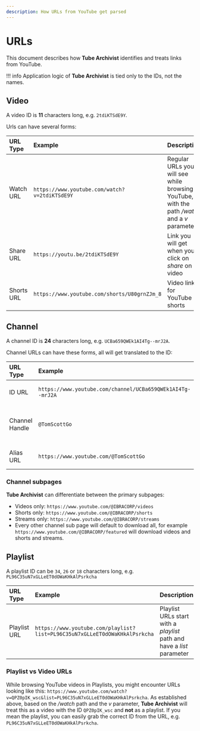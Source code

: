 ```yaml
---
description: How URLs from YouTube get parsed
---
```


# URLs
This document describes how **Tube Archivist** identifies and treats links from YouTube.

!!! info
    Application logic of **Tube Archivist** is tied only to the IDs, not the names.

## Video
A video ID is **11** characters long, e.g. `2tdiKTSdE9Y`.

Urls can have several forms:

| URL Type | Example | Description |
| :------- | :------ | :---------- |
| Watch URL | `https://www.youtube.com/watch?v=2tdiKTSdE9Y` | Regular URLs you will see while browsing YouTube, with the path */watch* and a *v* parameter |
| Share URL | `https://youtu.be/2tdiKTSdE9Y` | Link you will get when you click on *share* on a video |
| Shorts URL | `https://www.youtube.com/shorts/U80grnZJm_8` | Video links for YouTube shorts |

## Channel
A channel ID is **24** characters long, e.g. `UCBa659QWEk1AI4Tg--mrJ2A`.

Channel URLs can have these forms, all will get translated to the ID:

| URL Type | Example | Description |
| :------- | :------ | :---------- |
| ID URL | `https://www.youtube.com/channel/UCBa659QWEk1AI4Tg--mrJ2A` | With a *channel* path |
| Channel Handle | `@TomScottGo` | Starting with a `@` this handle is personal and unique |
| Alias URL | `https://www.youtube.com/@TomScottGo` | Based off the channel handle |

### Channel subpages
**Tube Archivist** can differentiate between the primary subpages:

- Videos only: `https://www.youtube.com/@IBRACORP/videos`
- Shorts only: `https://www.youtube.com/@IBRACORP/shorts`
- Streams only: `https://www.youtube.com/@IBRACORP/streams`
- Every other channel sub page will default to download all, for example `https://www.youtube.com/@IBRACORP/featured` will download videos and shorts and streams.

## Playlist
A playlist ID can be `34`, `26` or `18` characters long, e.g. `PL96C35uN7xGLLeET0dOWaKHkAlPsrkcha`

| URL Type | Example | Description |
| :------- | :------ | :---------- |
| Playlist URL | `https://www.youtube.com/playlist?list=PL96C35uN7xGLLeET0dOWaKHkAlPsrkcha` | Playlist URLs start with a *playlist* path and have a *list* parameter |

### Playlist vs Video URLs
While browsing YouTube videos in Playlists, you might encounter URLs looking like this: `https://www.youtube.com/watch?v=QPZ0pIK_wsc&list=PL96C35uN7xGLLeET0dOWaKHkAlPsrkcha`. As established above, based on the */watch* path and the *v* parameter, **Tube Archivist** will treat this as a video with the ID `QPZ0pIK_wsc` and **not** as a playlist. If you mean the playlist, you can easily grab the correct ID from the URL, e.g. `PL96C35uN7xGLLeET0dOWaKHkAlPsrkcha`.
